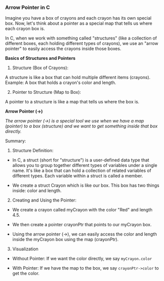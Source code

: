 ### Arrow Pointer in C

<p>Imagine you have a box of crayons and each crayon has its own special box. Now, let's think about a pointer as a special map that tells us where each crayon box is.

<p> In C, when we work with something called "structures" (like a collection of different boxes, each holding different types of crayons), we use an "arrow pointer" to easily access the crayons inside those boxes.

**Basics of Structures and Pointers**

1. Structure (Box of Crayons):

A structure is like a box that can hold multiple different items (crayons).
Example: A box that holds a crayon's color and length.

2. Pointer to Structure (Map to Box):

A pointer to a structure is like a map that tells us where the box is.

**Arrow Pointer (->)**

*The arrow pointer (->) is a special tool we use when we have a map (pointer) to a box (structure) and we want to get something inside that box directly.*

<p> Summary:

1. Structure Definition:

- In C, a struct (short for "structure") is a user-defined data type that allows you to group together different types of variables under a single name. It's like a box that can hold a collection of related variables of different types. Each variable within a struct is called a member.

- We create a struct Crayon which is like our box. This box has two things inside: color and length.

2. Creating and Using the Pointer:

- We create a crayon called myCrayon with the color "Red" and length 4.5.

- We then create a pointer crayonPtr that points to our myCrayon box.

- Using the arrow pointer (->), we can easily access the color and length inside the myCrayon box using the map (crayonPtr).

3. Visualization

- Without Pointer:
If we want the color directly, we say ```myCrayon.color```

- With Pointer:
If we have the map to the box, we say ```crayonPtr->color``` to get the color.
